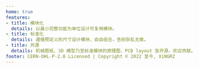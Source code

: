 ```yaml
---
home: true
features:
- title: 模块化
  details: 以最小完整功能为单位设计可复用模块。
- title: 标准化
  details: 遵循预定义的尺寸设计模块，自由组合，告别杂乱无章。
- title: 开源
  details: 机械图纸、3D 模型乃至标准模块的原理图、PCB layout 皆开源，欢迎贡献。
footer: CERN-OHL-P-2.0 Licensed | Copyright © 2022 至今, XiNGRZ
---
```

